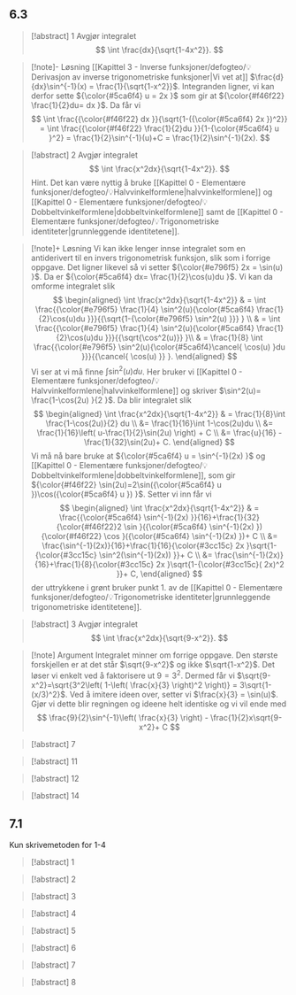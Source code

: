 ## 6.3

> [!abstract] 1
> Avgjør integralet
> $$
> \int \frac{dx}{\sqrt{1-4x^2}}.
> $$


> [!note]- Løsning 
> [[Kapittel 3 - Inverse funksjoner/defogteo/💡 Derivasjon av inverse trigonometriske funksjoner|Vi vet at]] $\frac{d}{dx}\sin^{-1}(x) = \frac{1}{\sqrt{1-x^2}}$. Integranden ligner, vi kan derfor sette ${\color{#5ca6f4} u = 2x }$ som gir at ${\color{#f46f22} \frac{1}{2}du= dx }$. Da får vi
> $$
> \int \frac{{\color{#f46f22} dx }}{\sqrt{1-({\color{#5ca6f4} 2x })^2}} = \int \frac{{\color{#f46f22} \frac{1}{2}du }}{1-{\color{#5ca6f4} u }^2} = \frac{1}{2}\sin^{-1}(u)+C = \frac{1}{2}\sin^{-1}(2x).
> $$


> [!abstract] 2
> Avgjør integralet
> $$
> \int \frac{x^2dx}{\sqrt{1-4x^2}}.
> $$
> Hint. Det kan være nyttig å bruke [[Kapittel 0 - Elementære funksjoner/defogteo/💡Halvvinkelformlene|halvvinkelformlene]] og [[Kapittel 0 - Elementære funksjoner/defogteo/💡Dobbeltvinkelformlene|dobbeltvinkelformlene]] samt de [[Kapittel 0 - Elementære funksjoner/defogteo/💡Trigonometriske identiteter|grunnleggende identitetene]].

> [!note]+ Løsning 
> Vi kan ikke lenger innse integralet som en antiderivert til en invers trigonometrisk funksjon, slik som i forrige oppgave. Det ligner likevel så vi setter ${\color{#e796f5} 2x = \sin(u) }$. Da er ${\color{#5ca6f4} dx= \frac{1}{2}\cos(u)du }$.  Vi kan da omforme integralet slik
> $$
> \begin{aligned} 
> \int \frac{x^2dx}{\sqrt{1-4x^2}} & = \int \frac{{\color{#e796f5} \frac{1}{4} \sin^2(u){\color{#5ca6f4} \frac{1}{2}\cos(u)du }}}{{\sqrt{1-{\color{#e796f5} \sin^2(u) }}} } \\ & =  \int \frac{{\color{#e796f5} \frac{1}{4} \sin^2(u){\color{#5ca6f4} \frac{1}{2}\cos(u)du }}}{{\sqrt{\cos^2(u)}} }\\ & =  \frac{1}{8} \int \frac{{\color{#e796f5}  \sin^2(u){\color{#5ca6f4}\cancel{  \cos(u) }du }}}{{\cancel{ \cos(u) }} }.
> \end{aligned} 
> $$
> Vi ser at vi må finne $\int\sin^2(u)du$. Her bruker vi [[Kapittel 0 - Elementære funksjoner/defogteo/💡Halvvinkelformlene|halvvinkelformlene]] og skriver $\sin^2(u)=  \frac{1-\cos(2u) }{2 }$. Da blir integralet slik
> $$
> \begin{aligned} 
> \int \frac{x^2dx}{\sqrt{1-4x^2}} & = \frac{1}{8}\int \frac{1-\cos(2u)}{2} du \\ &= \frac{1}{16}\int 1-\cos(2u)du \\ &= \frac{1}{16}\left( u-\frac{1}{2}\sin(2u) \right) + C \\ &= \frac{u}{16} - \frac{1}{32}\sin(2u)+ C.
> \end{aligned} 
> $$
> Vi må nå bare bruke at ${\color{#5ca6f4} u = \sin^{-1}(2x) }$ og [[Kapittel 0 - Elementære funksjoner/defogteo/💡Dobbeltvinkelformlene|dobbeltvinkelformlene]], som gir ${\color{#f46f22} \sin(2u)=2\sin({\color{#5ca6f4} u })\cos({\color{#5ca6f4} u }) }$. Setter vi inn får vi
> $$
> \begin{aligned} 
> \int \frac{x^2dx}{\sqrt{1-4x^2}} & = \frac{{\color{#5ca6f4} \sin^{-1}(2x) }}{16}+\frac{1}{32}{\color{#f46f22}2 \sin }({\color{#5ca6f4} \sin^{-1}(2x) }){\color{#f46f22} \cos }({\color{#5ca6f4} \sin^{-1}(2x) })+ C \\ &= \frac{\sin^{-1}(2x)}{16}+\frac{1}{16}{\color{#3cc15c} 2x }\sqrt{1-{\color{#3cc15c} \sin^2(\sin^{-1}(2x)) }}+ C \\ &= \frac{\sin^{-1}(2x)}{16}+\frac{1}{8}{\color{#3cc15c} 2x }\sqrt{1-{\color{#3cc15c}( 2x)^2 }}+ C,
> \end{aligned} 
> $$
> der uttrykkene i grønt bruker punkt 1. av de [[Kapittel 0 - Elementære funksjoner/defogteo/💡Trigonometriske identiteter|grunnleggende trigonometriske identitetene]].
> 


> [!abstract] 3
>  Avgjør integralet
> $$
> \int \frac{x^2dx}{\sqrt{9-x^2}}.
> $$
> 

> [!note] Argument 
> Integralet minner om forrige oppgave. Den største forskjellen er at det står $\sqrt{9-x^2}$ og ikke $\sqrt{1-x^2}$. Det løser vi enkelt ved å faktorisere ut $9=3^2$. Dermed får vi $\sqrt{9-x^2}=\sqrt{3^2\left( 1-\left( \frac{x}{3} \right)^2 \right)} = 3\sqrt{1-(x/3)^2}$. Ved å imitere ideen over, setter vi $\frac{x}{3} = \sin(u)$. Gjør vi dette blir regningen og ideene helt identiske og vi vil ende med
> $$
> \frac{9}{2}\sin^{-1}\left( \frac{x}{3} \right) - \frac{1}{2}x\sqrt{9-x^2}+ C
> $$

> [!abstract] 7
> 


> [!abstract] 11
> 
> 


> [!abstract] 12
> 
> 


> [!abstract] 14
> 
> 

## 7.1

Kun skrivemetoden for 1-4

> [!abstract] 1


> [!abstract] 2


> [!abstract] 3


> [!abstract] 4


> [!abstract] 5


> [!abstract] 6


> [!abstract] 7


> [!abstract] 8



